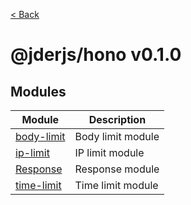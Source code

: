 [< Back](./../../README.md)

# @jderjs/hono v0.1.0

## Modules

| Module | Description |
| ------ | ------ |
| [body-limit](body-limit/README.md) | Body limit module |
| [ip-limit](ip-limit/README.md) | IP limit module |
| [Response](Response/README.md) | Response module |
| [time-limit](time-limit/README.md) | Time limit module |
